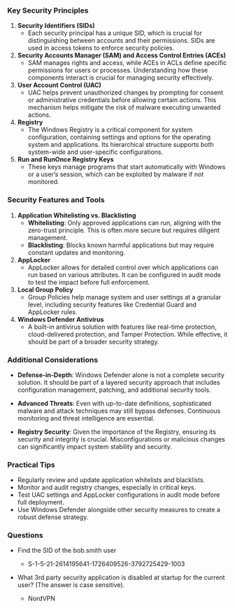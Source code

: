 ### Key Security Principles
1. **Security Identifiers (SIDs)**
    - Each security principal has a unique SID, which is crucial for distinguishing between accounts and their permissions. SIDs are used in access tokens to enforce security policies.
2. **Security Accounts Manager (SAM) and Access Control Entries (ACEs)**
    - SAM manages rights and access, while ACEs in ACLs define specific permissions for users or processes. Understanding how these components interact is crucial for managing security effectively.
3. **User Account Control (UAC)**
    - UAC helps prevent unauthorized changes by prompting for consent or administrative credentials before allowing certain actions. This mechanism helps mitigate the risk of malware executing unwanted actions.
4. **Registry**
    - The Windows Registry is a critical component for system configuration, containing settings and options for the operating system and applications. Its hierarchical structure supports both system-wide and user-specific configurations.
5. **Run and RunOnce Registry Keys**
    - These keys manage programs that start automatically with Windows or a user’s session, which can be exploited by malware if not monitored.

### Security Features and Tools
1. **Application Whitelisting vs. Blacklisting**
    - **Whitelisting**: Only approved applications can run, aligning with the zero-trust principle. This is often more secure but requires diligent management.
    - **Blacklisting**: Blocks known harmful applications but may require constant updates and monitoring.
2. **AppLocker**
    - AppLocker allows for detailed control over which applications can run based on various attributes. It can be configured in audit mode to test the impact before full enforcement.
3. **Local Group Policy**
    - Group Policies help manage system and user settings at a granular level, including security features like Credential Guard and AppLocker rules.
4. **Windows Defender Antivirus**
    - A built-in antivirus solution with features like real-time protection, cloud-delivered protection, and Tamper Protection. While effective, it should be part of a broader security strategy.

### Additional Considerations
- **Defense-in-Depth**: Windows Defender alone is not a complete security solution. It should be part of a layered security approach that includes configuration management, patching, and additional security tools.
    
- **Advanced Threats**: Even with up-to-date definitions, sophisticated malware and attack techniques may still bypass defenses. Continuous monitoring and threat intelligence are essential.
    
- **Registry Security**: Given the importance of the Registry, ensuring its security and integrity is crucial. Misconfigurations or malicious changes can significantly impact system stability and security.

### Practical Tips
- Regularly review and update application whitelists and blacklists.
- Monitor and audit registry changes, especially in critical keys.
- Test UAC settings and AppLocker configurations in audit mode before full deployment.
- Use Windows Defender alongside other security measures to create a robust defense strategy.

### Questions
- Find the SID of the bob.smith user
	- S-1-5-21-2614195641-1726409526-3792725429-1003

- What 3rd party security application is disabled at startup for the current user? (The answer is case sensitive).
	- NordVPN